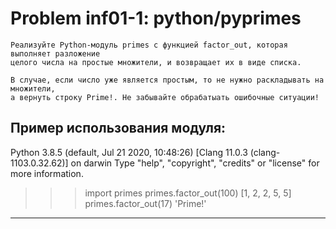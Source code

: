 **Problem inf01-1: python/pyprimes**
====================================

    Реализуйте Python-модуль primes с функцией factor_out, которая выполняет разложение 
    целого числа на простые множители, и возвращает их в виде списка.

    В случае, если число уже является простым, то не нужно раскладывать на множители, 
    а вернуть строку Prime!. Не забывайте обрабатыать ошибочные ситуации!


Пример использования модуля:
------------------------------------

Python 3.8.5 (default, Jul 21 2020, 10:48:26)
[Clang 11.0.3 (clang-1103.0.32.62)] on darwin
Type "help", "copyright", "credits" or "license" for more information.

>>> import primes
>>> primes.factor_out(100)
[1, 2, 2, 5, 5]
>>> primes.factor_out(17)
'Prime!'
>>>

***
